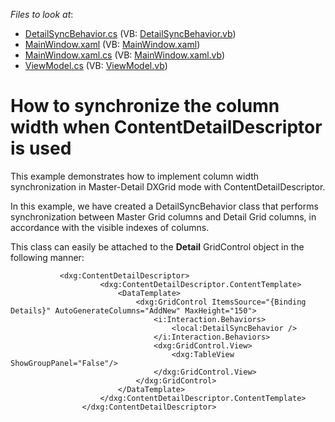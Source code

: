 <!-- default file list -->
*Files to look at*:

* [DetailSyncBehavior.cs](./CS/DXGrid.ColumnSync/DetailSyncBehavior.cs) (VB: [DetailSyncBehavior.vb](./VB/vb_DXGrid.ColumnSync/DetailSyncBehavior.vb))
* [MainWindow.xaml](./CS/DXGrid.ColumnSync/MainWindow.xaml) (VB: [MainWindow.xaml](./VB/vb_DXGrid.ColumnSync/MainWindow.xaml))
* [MainWindow.xaml.cs](./CS/DXGrid.ColumnSync/MainWindow.xaml.cs) (VB: [MainWindow.xaml.vb](./VB/vb_DXGrid.ColumnSync/MainWindow.xaml.vb))
* [ViewModel.cs](./CS/DXGrid.ColumnSync/ViewModel.cs) (VB: [ViewModel.vb](./VB/vb_DXGrid.ColumnSync/ViewModel.vb))
<!-- default file list end -->
# How to synchronize the column width when ContentDetailDescriptor is used


<p>This example demonstrates how to implement column width synchronization in Master-Detail DXGrid mode with ContentDetailDescriptor.</p>
<p>In this example, we have created a DetailSyncBehavior class that performs synchronization between Master Grid columns and Detail Grid columns, in accordance with the visible indexes of columns.</p>
<p>This class can easily be attached to the <strong>Detail</strong> GridControl object in the following manner:</p>


```xaml
           <dxg:ContentDetailDescriptor>
                    <dxg:ContentDetailDescriptor.ContentTemplate>
                        <DataTemplate>
                            <dxg:GridControl ItemsSource="{Binding Details}" AutoGenerateColumns="AddNew" MaxHeight="150">
                                <i:Interaction.Behaviors>
                                    <local:DetailSyncBehavior />
                                </i:Interaction.Behaviors>
                                <dxg:GridControl.View>
                                    <dxg:TableView ShowGroupPanel="False"/>
                                </dxg:GridControl.View>
                            </dxg:GridControl>
                        </DataTemplate>
                    </dxg:ContentDetailDescriptor.ContentTemplate>
                </dxg:ContentDetailDescriptor>
```


<p> </p>

<br/>


